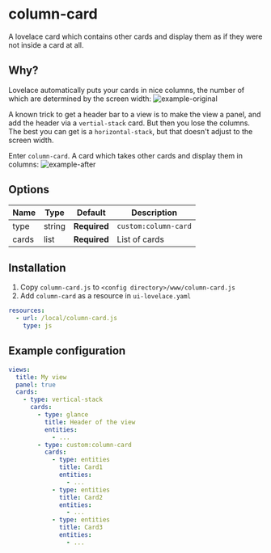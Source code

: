 # column-card

A lovelace card which contains other cards and display them as if they were not inside a card at all.

## Why?

Lovelace automatically puts your cards in nice columns, the number of which are determined by the screen width:
![example-original](https://user-images.githubusercontent.com/1299821/43414537-552140c4-9433-11e8-802c-640193b1cd12.png)

A known trick to get a header bar to a view is to make the view a panel, and add the header via a `vertial-stacḱ` card. But then you lose the columns. The best you can get is a `horizontal-stack`, but that doesn't adjust to the screen width.

Enter `column-card`. A card which takes other cards and display them in columns:
![example-after](https://user-images.githubusercontent.com/1299821/43414653-b9276cd8-9433-11e8-8c66-33002aee3561.png)

## Options

| Name | Type | Default | Description
| ---- | ---- | ------- | -----------
| type | string | **Required** | `custom:column-card`
| cards | list | **Required** | List of cards

## Installation

1. Copy `column-card.js` to `<config directory>/www/column-card.js`
2. Add `column-card` as a resource in `ui-lovelace.yaml`

```yaml
resources:
  - url: /local/column-card.js
    type: js
```


## Example configuration

```yaml
views:
  title: My view
  panel: true
  cards:
    - type: vertical-stack
      cards:
        - type: glance
          title: Header of the view
          entities:
            - ...
        - type: custom:column-card
          cards:
            - type: entities
              title: Card1
              entities:
                - ...
            - type: entities
              title: Card2
              entities:
                - ...
            - type: entities
              title: Card3
              entities:
                - ...
```
